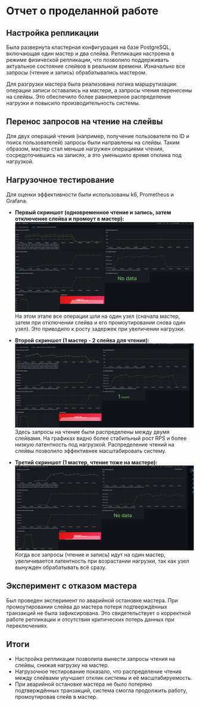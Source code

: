 # Отчет о проделанной работе

## Настройка репликации

Была развернута кластерная конфигурация на базе PostgreSQL, включающая один мастер и два слейва. Репликация настроена в режиме физической репликации, что позволило поддерживать актуальное состояние слейвов в реальном времени. Изначально все запросы (чтение и запись) обрабатывались мастером.

Для разгрузки мастера была реализована логика маршрутизации: операции записи оставались на мастере, а запросы чтения перенесены на слейвы. Это обеспечило более равномерное распределение нагрузки и повысило производительность системы.

## Перенос запросов на чтение на слейвы

Для двух операций чтения (например, получение пользователя по ID и поиск пользователей) запросы были направлены на слейвы. Таким образом, мастер стал меньше нагружен операциями чтения, сосредоточившись на записях, а это уменьшило время отклика под нагрузкой.

## Нагрузочное тестирование

Для оценки эффективности были использованы k6, Prometheus и Grafana.

- **Первый скриншот (одновременное чтение и запись, затем отключение слейва и промоут в мастер):**  
  ![Описание первого скриншота](./1-master-2-slave-reading-and-writing.PNG)
  На этом этапе все операции шли на один узел (сначала мастер, затем при отключении слейва и его промоутировании снова один узел). Это приводило к росту задержек при увеличении нагрузки.

- **Второй скриншот (1 мастер - 2 слейва для чтения):**  
  ![Описание второго скриншота](./1-master-2-slaves-reading.PNG)
  Здесь запросы на чтение были распределены между двумя слейвами. На графиках видно более стабильный рост RPS и более низкую латентность под нагрузкой. Распределение чтений на слейвы позволило эффективнее масштабировать систему.

- **Третий скриншот (1 мастер, чтение тоже на мастере):**  
  ![Описание третьего скриншота](./1-master-reading.PNG)
  Когда все запросы (чтение и запись) идут на один мастер, увеличивается латентность при возрастании нагрузки, так как узел вынужден обрабатывать всё сразу.

## Эксперимент с отказом мастера

Был проведен эксперимент по аварийной остановке мастера. При промоутировании слейва до мастера потеря подтверждённых транзакций не была зафиксирована. Это свидетельствует о корректной работе репликации и отсутствии критических потерь данных при переключениях.

## Итоги

- Настройка репликации позволила вынести запросы чтения на слейвы, снижая нагрузку на мастер.
- Нагрузочное тестирование показало, что распределение чтения между слейвами улучшает отклик системы и её масштабируемость.
- При аварийной остановке мастера не было потеряно подтверждённых транзакций, система смогла продолжить работу, промоутировав слейв в мастер.
